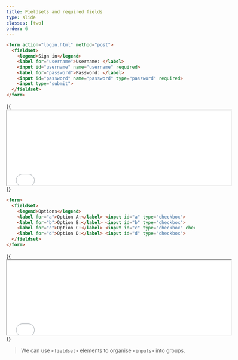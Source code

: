 ```yaml
---
title: Fieldsets and required fields
type: slide
classes: [two]
order: 6
---
```




```html
<form action="login.html" method="post">
  <fieldset>
    <legend>Sign in</legend>
    <label for="username">Username: </label>
    <input id="username" name="username" required>
    <label for="password">Password: </label>
    <input id="password" name="password" type="password" required>
    <input type="submit">
  </fieldset>
</form>
```

{{<iframe src="iframes/forms.html" width="600" height="200">}}{{</iframe>}}


```html
<form>
  <fieldset>
    <legend>Options</legend>
    <label for="a">Option A:</label> <input id="a" type="checkbox">
    <label for="b">Option B:</label> <input id="b" type="checkbox">
    <label for="c">Option C:</label> <input id="c" type="checkbox" checked="1">
    <label for="d">Option D:</label> <input id="d" type="checkbox">
  </fieldset>
</form>
```

{{<iframe src="iframes/boolean.html" width="600" height="200">}}{{</iframe>}}


> We can use `<fieldset>` elements to organise `<inputs>` into groups.